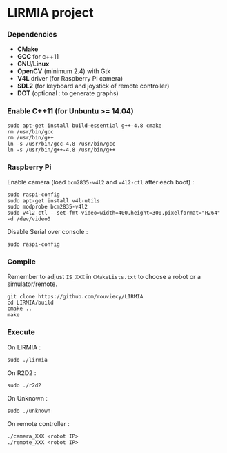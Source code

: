 # LIRMIA project

### Dependencies
+    **CMake**
+    **GCC** for c++11
+    **GNU/Linux**
+    **OpenCV** (minimum 2.4) with Gtk
+    **V4L** driver (for Raspberry Pi camera)
+    **SDL2** (for keyboard and joystick of remote controller)
+    **DOT** (optional : to generate graphs)

### Enable C++11 (for Unbuntu >= 14.04)

    sudo apt-get install build-essential g++-4.8 cmake
    rm /usr/bin/gcc
    rm /usr/bin/g++
    ln -s /usr/bin/gcc-4.8 /usr/bin/gcc
    ln -s /usr/bin/g++-4.8 /usr/bin/g++

### Raspberry Pi
Enable camera (load `bcm2835-v4l2` and `v4l2-ctl` after each boot) :

    sudo raspi-config
    sudo apt-get install v4l-utils
    sudo modprobe bcm2835-v4l2
    sudo v4l2-ctl --set-fmt-video=width=400,height=300,pixelformat="H264" -d /dev/video0

Disable Serial over console :

    sudo raspi-config

### Compile
Remember to adjust `IS_XXX` in `CMakeLists.txt` to choose a robot or a simulator/remote.

    git clone https://github.com/rouviecy/LIRMIA
    cd LIRMIA/build
    cmake ..
    make

### Execute
On LIRMIA :

    sudo ./lirmia

On R2D2 :

    sudo ./r2d2

On Unknown :

    sudo ./unknown

On remote controller :

    ./camera_XXX <robot IP>
    ./remote_XXX <robot IP>
